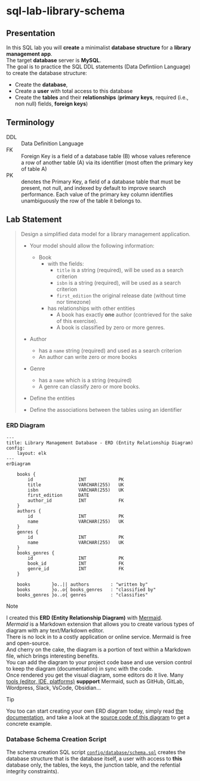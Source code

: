 # sql-lab-library-schema


## Presentation

In this SQL lab you will **create** a minimalist **database structure** for a **library management app**.  
The target **database** server is **MySQL**.  
The goal is to practice the SQL DDL statements (Data Defintiion Language) to create the database structure:

- Create the **database**,
- Create a **user** with total access to this database
- Create the **tables** and their **relationships** (**primary keys**, required (i.e., non null) fields, **foreign keys**)


## Terminology

<dl>
    <dt>DDL</dt>
    <dd>Data Definition Language</dd>
    <dt>FK</dt>
    <dd>Foreign Key is a field of a database table (B) whose values reference a row of another table (A) via its identifier (most often the primary key of table A)</dd>
    <dt>PK</dt>
    <dd>denotes the Primary Key, a field of a database table that must be present, not null, and indexed by default to improve search performance. Each value of the primary key column identifies unambiguously the row of the table it belongs to.</dd>
</dl>


## Lab Statement

> Design a simplified data model for a library management application.
>
> - Your model should allow the following information:
>
>   - Book
>     - with the fields:
>       - `title` is a string (required), will be used as a search criterion 
>       - `isbn` is a string (required),  will be used as a search criterion
>       - `first_edition` the original release date (without time nor timezone)
>     - has relationships with other entities
>       - A book has exactly **one** author (contrieved for the sake of this exercise).
>       - A book is classified by zero or more genres.
> - Author
>     - has a `name` string (required) and used as a search criterion
>     - An author can write zero or more books
> - Genre
>     - has a `name` which is a string (required)
>     - A genre can classify zero or more books.
> - Define the entities
> - Define the associations between the tables using an identifier


### ERD Diagram

```mermaid
---
title: Library Management Database - ERD (Entity Relationship Diagram)
config:
    layout: elk
---
erDiagram

    books {
        id                 INT            PK
        title              VARCHAR(255)   UK
        isbn               VARCHAR(255)   UK
        first_edition      DATE              
        author_id          INT            FK
    }
    authors {
        id                 INT            PK
        name               VARCHAR(255)   UK
    }
    genres {
        id                 INT            PK
        name               VARCHAR(255)   UK
    }
    books_genres {
        id                 INT            PK
        book_id            INT            FK
        genre_id           INT            FK
    }

    books        }o..|| authors        : "written by"
    books        }o..o{ books_genres   : "classified by"
    books_genres }o..o{ genres         : "classifies"
```

> [!NOTE] 
> I created this **ERD (Entity Relationship Diagram)** with [Mermaid](https://mermaid.js.org/).  
> *Mermaid* is a Markdown extension that allows you to create various types of diagram
> with any text/Markdown editor.  
> There is no lock in to a costly application or online service.
> Mermaid is free and open-source.  
> And cherry on the cake, the diagram is a portion of text within a Markdown file, which brings interesting benefits.  
> You can add the diagram to your project code base and use version control to keep the diagram (documentation) in sync with the code.  
> Once rendered you get the visual diagram, some editors do it live.
> Many [tools (editor, IDE, platforms)](https://mermaid.js.org/ecosystem/integrations-community.html) **suppport** Mermaid, such as GitHub, GitLab, Wordpress, Slack, VsCode, Obsidian...

> [!TIP]
> You too can start creating your own ERD diagram today, simply read
> [the documentation](https://mermaid.js.org/syntax/entityRelationshipDiagram.html),
> and take a look at the [source code of this diagram](https://github.com/ebouchut-laplateforme/sql-lab-library-schema/blob/64dbd16d1e81a16e6f3027a6f907689a3b9dee11/README.md?plain=1#L53-L85) to get a concrete example.



### Database Schema Creation Script

The schema creation SQL script [`config/database/schema.sql`](https://github.com/ebouchut-laplateforme/sql-lab-library-schema/blob/main/config/database/schema.sql) creates the database structure that is the database itself, a user with access to **this** database only, the tables, the keys, the junction table, and the refential integrity constraints).


